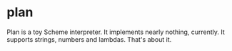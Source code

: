 # plan

  Plan is a toy Scheme interpreter. It implements nearly nothing, currently.
  It supports strings, numbers and lambdas. That's about it.

